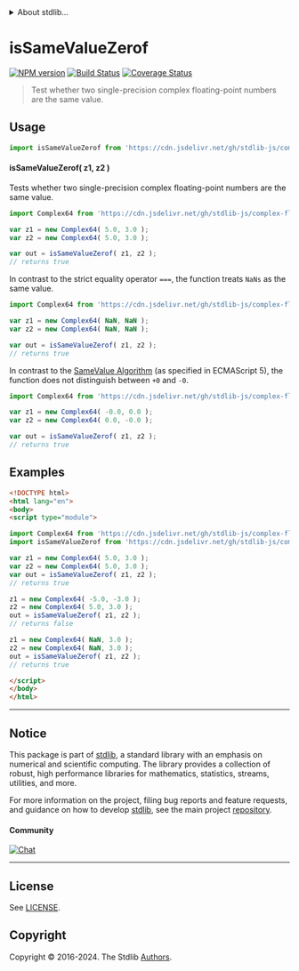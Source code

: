 <!--

@license Apache-2.0

Copyright (c) 2024 The Stdlib Authors.

Licensed under the Apache License, Version 2.0 (the "License");
you may not use this file except in compliance with the License.
You may obtain a copy of the License at

   http://www.apache.org/licenses/LICENSE-2.0

Unless required by applicable law or agreed to in writing, software
distributed under the License is distributed on an "AS IS" BASIS,
WITHOUT WARRANTIES OR CONDITIONS OF ANY KIND, either express or implied.
See the License for the specific language governing permissions and
limitations under the License.

-->


<details>
  <summary>
    About stdlib...
  </summary>
  <p>We believe in a future in which the web is a preferred environment for numerical computation. To help realize this future, we've built stdlib. stdlib is a standard library, with an emphasis on numerical and scientific computation, written in JavaScript (and C) for execution in browsers and in Node.js.</p>
  <p>The library is fully decomposable, being architected in such a way that you can swap out and mix and match APIs and functionality to cater to your exact preferences and use cases.</p>
  <p>When you use stdlib, you can be absolutely certain that you are using the most thorough, rigorous, well-written, studied, documented, tested, measured, and high-quality code out there.</p>
  <p>To join us in bringing numerical computing to the web, get started by checking us out on <a href="https://github.com/stdlib-js/stdlib">GitHub</a>, and please consider <a href="https://opencollective.com/stdlib">financially supporting stdlib</a>. We greatly appreciate your continued support!</p>
</details>

# isSameValueZerof

[![NPM version][npm-image]][npm-url] [![Build Status][test-image]][test-url] [![Coverage Status][coverage-image]][coverage-url] <!-- [![dependencies][dependencies-image]][dependencies-url] -->

> Test whether two single-precision complex floating-point numbers are the same value.

<!-- Section to include introductory text. Make sure to keep an empty line after the intro `section` element and another before the `/section` close. -->

<section class="intro">

</section>

<!-- /.intro -->

<!-- Package usage documentation. -->



<section class="usage">

## Usage

```javascript
import isSameValueZerof from 'https://cdn.jsdelivr.net/gh/stdlib-js/complex-float32-base-assert-is-same-value-zero@esm/index.mjs';
```

#### isSameValueZerof( z1, z2 )

Tests whether two single-precision complex floating-point numbers are the same value.

```javascript
import Complex64 from 'https://cdn.jsdelivr.net/gh/stdlib-js/complex-float32-ctor@esm/index.mjs';

var z1 = new Complex64( 5.0, 3.0 );
var z2 = new Complex64( 5.0, 3.0 );

var out = isSameValueZerof( z1, z2 );
// returns true
```

In contrast to the strict equality operator `===`, the function treats `NaNs` as the same value.

```javascript
import Complex64 from 'https://cdn.jsdelivr.net/gh/stdlib-js/complex-float32-ctor@esm/index.mjs';

var z1 = new Complex64( NaN, NaN );
var z2 = new Complex64( NaN, NaN );

var out = isSameValueZerof( z1, z2 );
// returns true
```

In contrast to the [SameValue Algorithm][@stdlib/complex/float32/base/assert/is-same-value] (as specified in ECMAScript 5), the function does not distinguish between `+0` and `-0`.

```javascript
import Complex64 from 'https://cdn.jsdelivr.net/gh/stdlib-js/complex-float32-ctor@esm/index.mjs';

var z1 = new Complex64( -0.0, 0.0 );
var z2 = new Complex64( 0.0, -0.0 );

var out = isSameValueZerof( z1, z2 );
// returns true
```

</section>

<!-- /.usage -->

<!-- Package usage notes. Make sure to keep an empty line after the `section` element and another before the `/section` close. -->

<section class="notes">

</section>

<!-- /.notes -->

<!-- Package usage examples. -->

<section class="examples">

## Examples

<!-- eslint no-undef: "error" -->

```html
<!DOCTYPE html>
<html lang="en">
<body>
<script type="module">

import Complex64 from 'https://cdn.jsdelivr.net/gh/stdlib-js/complex-float32-ctor@esm/index.mjs';
import isSameValueZerof from 'https://cdn.jsdelivr.net/gh/stdlib-js/complex-float32-base-assert-is-same-value-zero@esm/index.mjs';

var z1 = new Complex64( 5.0, 3.0 );
var z2 = new Complex64( 5.0, 3.0 );
var out = isSameValueZerof( z1, z2 );
// returns true

z1 = new Complex64( -5.0, -3.0 );
z2 = new Complex64( 5.0, 3.0 );
out = isSameValueZerof( z1, z2 );
// returns false

z1 = new Complex64( NaN, 3.0 );
z2 = new Complex64( NaN, 3.0 );
out = isSameValueZerof( z1, z2 );
// returns true

</script>
</body>
</html>
```

</section>

<!-- /.examples -->

<!-- C interface documentation. -->



<!-- Section to include cited references. If references are included, add a horizontal rule *before* the section. Make sure to keep an empty line after the `section` element and another before the `/section` close. -->

<section class="references">

</section>

<!-- /.references -->

<!-- Section for related `stdlib` packages. Do not manually edit this section, as it is automatically populated. -->

<section class="related">

</section>

<!-- /.related -->

<!-- Section for all links. Make sure to keep an empty line after the `section` element and another before the `/section` close. -->


<section class="main-repo" >

* * *

## Notice

This package is part of [stdlib][stdlib], a standard library with an emphasis on numerical and scientific computing. The library provides a collection of robust, high performance libraries for mathematics, statistics, streams, utilities, and more.

For more information on the project, filing bug reports and feature requests, and guidance on how to develop [stdlib][stdlib], see the main project [repository][stdlib].

#### Community

[![Chat][chat-image]][chat-url]

---

## License

See [LICENSE][stdlib-license].


## Copyright

Copyright &copy; 2016-2024. The Stdlib [Authors][stdlib-authors].

</section>

<!-- /.stdlib -->

<!-- Section for all links. Make sure to keep an empty line after the `section` element and another before the `/section` close. -->

<section class="links">

[npm-image]: http://img.shields.io/npm/v/@stdlib/complex-float32-base-assert-is-same-value-zero.svg
[npm-url]: https://npmjs.org/package/@stdlib/complex-float32-base-assert-is-same-value-zero

[test-image]: https://github.com/stdlib-js/complex-float32-base-assert-is-same-value-zero/actions/workflows/test.yml/badge.svg?branch=main
[test-url]: https://github.com/stdlib-js/complex-float32-base-assert-is-same-value-zero/actions/workflows/test.yml?query=branch:main

[coverage-image]: https://img.shields.io/codecov/c/github/stdlib-js/complex-float32-base-assert-is-same-value-zero/main.svg
[coverage-url]: https://codecov.io/github/stdlib-js/complex-float32-base-assert-is-same-value-zero?branch=main

<!--

[dependencies-image]: https://img.shields.io/david/stdlib-js/complex-float32-base-assert-is-same-value-zero.svg
[dependencies-url]: https://david-dm.org/stdlib-js/complex-float32-base-assert-is-same-value-zero/main

-->

[chat-image]: https://img.shields.io/gitter/room/stdlib-js/stdlib.svg
[chat-url]: https://app.gitter.im/#/room/#stdlib-js_stdlib:gitter.im

[stdlib]: https://github.com/stdlib-js/stdlib

[stdlib-authors]: https://github.com/stdlib-js/stdlib/graphs/contributors

[umd]: https://github.com/umdjs/umd
[es-module]: https://developer.mozilla.org/en-US/docs/Web/JavaScript/Guide/Modules

[deno-url]: https://github.com/stdlib-js/complex-float32-base-assert-is-same-value-zero/tree/deno
[deno-readme]: https://github.com/stdlib-js/complex-float32-base-assert-is-same-value-zero/blob/deno/README.md
[umd-url]: https://github.com/stdlib-js/complex-float32-base-assert-is-same-value-zero/tree/umd
[umd-readme]: https://github.com/stdlib-js/complex-float32-base-assert-is-same-value-zero/blob/umd/README.md
[esm-url]: https://github.com/stdlib-js/complex-float32-base-assert-is-same-value-zero/tree/esm
[esm-readme]: https://github.com/stdlib-js/complex-float32-base-assert-is-same-value-zero/blob/esm/README.md
[branches-url]: https://github.com/stdlib-js/complex-float32-base-assert-is-same-value-zero/blob/main/branches.md

[stdlib-license]: https://raw.githubusercontent.com/stdlib-js/complex-float32-base-assert-is-same-value-zero/main/LICENSE

[@stdlib/complex/float32/base/assert/is-same-value]: https://github.com/stdlib-js/complex-float32-base-assert-is-same-value/tree/esm

</section>

<!-- /.links -->
